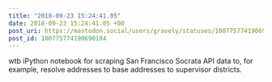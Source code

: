 ```yaml
---
title: "2018-09-23 15:24:41.05"
date: 2018-09-23 15:24:41.05 +00
post_uri: https://mastodon.social/users/gravely/statuses/100775774190690184
post_id: 100775774190690184
---
```

wtb iPython notebook for scraping San Francisco Socrata API data to, for example, resolve addresses to base addresses to supervisor districts.



